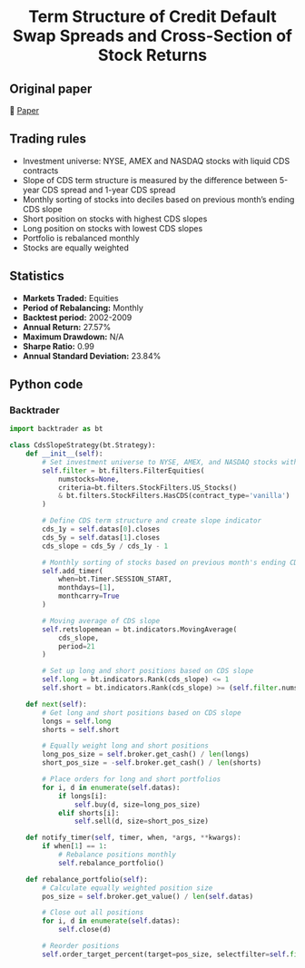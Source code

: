 <div align="center">
  <h1>Term Structure of Credit Default Swap Spreads and Cross-Section of Stock Returns</h1>
</div>

## Original paper

📕 [Paper](https://papers.ssrn.com/sol3/papers.cfm?abstract_id=1735162)

## Trading rules

- Investment universe: NYSE, AMEX and NASDAQ stocks with liquid CDS contracts
- Slope of CDS term structure is measured by the difference between 5-year CDS spread and 1-year CDS spread
- Monthly sorting of stocks into deciles based on previous month’s ending CDS slope
- Short position on stocks with highest CDS slopes
- Long position on stocks with lowest CDS slopes
- Portfolio is rebalanced monthly
- Stocks are equally weighted

## Statistics

- **Markets Traded:** Equities
- **Period of Rebalancing:** Monthly
- **Backtest period:** 2002-2009
- **Annual Return:** 27.57%
- **Maximum Drawdown:** N/A
- **Sharpe Ratio:** 0.99
- **Annual Standard Deviation:** 23.84%

## Python code

### Backtrader

```python
import backtrader as bt

class CdsSlopeStrategy(bt.Strategy):
    def __init__(self):
        # Set investment universe to NYSE, AMEX, and NASDAQ stocks with liquid CDS contracts
        self.filter = bt.filters.FilterEquities(
            numstocks=None,
            criteria=bt.filters.StockFilters.US_Stocks()
            & bt.filters.StockFilters.HasCDS(contract_type='vanilla')
        )

        # Define CDS term structure and create slope indicator
        cds_1y = self.datas[0].closes
        cds_5y = self.datas[1].closes
        cds_slope = cds_5y / cds_1y - 1

        # Monthly sorting of stocks based on previous month's ending CDS slope
        self.add_timer(
            when=bt.Timer.SESSION_START,
            monthdays=[1],
            monthcarry=True
        )

        # Moving average of CDS slope
        self.retslopemean = bt.indicators.MovingAverage(
            cds_slope,
            period=21
        )

        # Set up long and short positions based on CDS slope
        self.long = bt.indicators.Rank(cds_slope) <= 1
        self.short = bt.indicators.Rank(cds_slope) >= (self.filter.numstocks // 2)

    def next(self):
        # Get long and short positions based on CDS slope
        longs = self.long
        shorts = self.short

        # Equally weight long and short positions
        long_pos_size = self.broker.get_cash() / len(longs)
        short_pos_size = -self.broker.get_cash() / len(shorts)

        # Place orders for long and short portfolios
        for i, d in enumerate(self.datas):
            if longs[i]:
                self.buy(d, size=long_pos_size)
            elif shorts[i]:
                self.sell(d, size=short_pos_size)

    def notify_timer(self, timer, when, *args, **kwargs):
        if when[1] == 1:
            # Rebalance positions monthly
            self.rebalance_portfolio()

    def rebalance_portfolio(self):
        # Calculate equally weighted position size
        pos_size = self.broker.get_value() / len(self.datas)

        # Close out all positions
        for i, d in enumerate(self.datas):
            self.close(d)

        # Reorder positions
        self.order_target_percent(target=pos_size, selectfilter=self.filter)
```